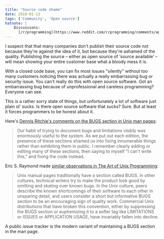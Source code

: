 ```yaml
---
title: "Source code shame"
date: 2019-01-13
tags: ['Community', 'Open source']
hatnote: |
    Discussions:
      [/r/programming](https://www.reddit.com/r/programming/comments/ag2h51/testing_isnt_everything/ee3f3aw/).
---
```


I suspect that that many companies don't publish their source code not because
they're against the idea of it, but because they're ashamed of the quality.
Publishing the source – either as open source of ‘source available’ – will mean
showing your entire customer base what a bloody mess it is.

With a closed code base, you can fix most issues "silently" without too many
customers noticing there was actually a really embarrassing bug or security
issue. You can't really do this with open source software. Got an embarrassing
bug because of unprofessional and careless programming? Everyone can see.

This is a rather sorry state of things, but unfortunately a lot of software just
plain ol' sucks. Is there open source software that sucks? Sure. But at least it
forces programmers to be honest about it.

Here's [Dennis Ritchie's comments on the BUGS section in Unix man
pages](http://www.collyer.net/who/geoff/history.html):

> Our habit of trying to document bugs and limitations visibly was enormously
> useful to the system. As we put out each edition, the presence of these
> sections shamed us into fixing innumerable things rather than exhibiting them
> in public. I remember clearly adding or editing many of these sections, then
> saying to myself "I can't write this," and fixing the code instead.

Eric S. Raymond made [similar observations in The Art of Unix
Programming](/the-art-of-unix-programming/#a981686791):

> Unix manual pages traditionally have a section called BUGS. In other cultures,
> technical writers try to make the product look good by omitting and skating
> over known bugs. In the Unix culture, peers describe the known shortcomings of
> their software to each other in unsparing detail, and users consider a short
> but informative BUGS section to be an encouraging sign of quality work.
> Commercial Unix distributions that have broken this convention, either by
> suppressing the BUGS section or euphemizing it to a softer tag like
> LIMITATIONS or ISSUES or APPLICATION USAGE, have invariably fallen into
> decline.

A public issue tracker is the modern variant of maintaining a BUGS section in
the man page.
